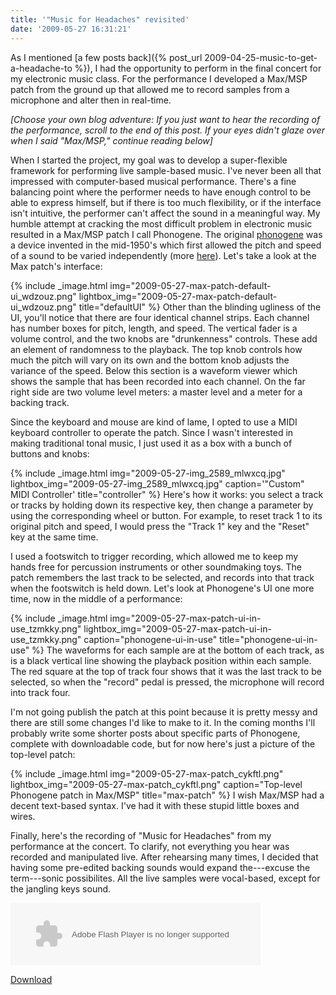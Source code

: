 ```yaml
---
title: '"Music for Headaches" revisited'
date: '2009-05-27 16:31:21'
---
```



As I mentioned [a few posts back]({% post_url 2009-04-25-music-to-get-a-headache-to %}), I had the opportunity to perform in the final concert for my electronic music class. For the performance I developed a Max/MSP patch from the ground up that allowed me to record samples from a microphone and alter then in real-time.

*[Choose your own blog adventure: If you just want to hear the recording of the performance, scroll to the end of this post. If your eyes didn't glaze over when I said "Max/MSP," continue reading below]*

When I started the project, my goal was to develop a super-flexible framework for performing live sample-based music. I've never been all that impressed with computer-based musical performance. There's a fine balancing point where the performer needs to have enough control to be able to express himself, but if there is too much flexibility, or if the interface isn't intuitive, the performer can't affect the sound in a meaningful way. My humble attempt at cracking the most difficult problem in electronic music resulted in a Max/MSP patch I call Phonogene. The original [phonogene](http://en.wikipedia.org/wiki/Musique_concr%C3%A8te#The_phonogene) was a device invented in the mid-1950's which first allowed the pitch and speed of a sound to be varied independently (more [here](http://www.joostnieuwenburg.nl/phonogene.html)). Let's take a look at the Max patch's interface:

{% include _image.html img="2009-05-27-max-patch-default-ui_wdzouz.png" lightbox_img="2009-05-27-max-patch-default-ui_wdzouz.png" title="defaultUI"  %}
Other than the blinding ugliness of the UI, you'll notice that there are four identical channel strips. Each channel has number boxes for pitch, length, and speed. The vertical fader is a volume control, and the two knobs are "drunkenness" controls. These add an element of randomness to the playback. The top knob controls how much the pitch will vary on its own and the bottom knob adjusts the variance of the speed. Below this section is a waveform viewer which shows the sample that has been recorded into each channel. On the far right side are two volume level meters: a master level and a meter for a backing track.

Since the keyboard and mouse are kind of lame, I opted to use a MIDI keyboard controller to operate the patch. Since I wasn't interested in making traditional tonal music, I just used it as a box with a bunch of buttons and knobs:

{% include _image.html img="2009-05-27-img_2589_mlwxcq.jpg" lightbox_img="2009-05-27-img_2589_mlwxcq.jpg" caption='"Custom" MIDI Controller' title="controller"  %}
Here's how it works: you select a track or tracks by holding down its respective key, then change a parameter by using the corresponding wheel or button. For example, to reset track 1 to its original pitch and speed, I would press the "Track 1" key and the "Reset" key at the same time.

I used a footswitch to trigger recording, which allowed me to keep my hands free for percussion instruments or other soundmaking toys. The patch remembers the last track to be selected, and records into that track when the footswitch is held down. Let's look at Phonogene's UI one more time, now in the middle of a performance:

{% include _image.html img="2009-05-27-max-patch-ui-in-use_tzmkky.png" lightbox_img="2009-05-27-max-patch-ui-in-use_tzmkky.png" caption="phonogene-ui-in-use" title="phonogene-ui-in-use"  %}
The waveforms for each sample are at the bottom of each track, as is a black vertical line showing the playback position within each sample. The red square at the top of track four shows that it was the last track to be selected, so when the "record" pedal is pressed, the microphone will record into track four.

I'm not going publish the patch at this point because it is pretty messy and there are still some changes I'd like to make to it. In the coming months I'll probably write some shorter posts about specific parts of Phonogene, complete with downloadable code, but for now here's just a picture of the top-level patch:

{% include _image.html img="2009-05-27-max-patch_cykftl.png" lightbox_img="2009-05-27-max-patch_cykftl.png" caption="Top-level Phonogene patch in Max/MSP" title="max-patch"  %}
I wish Max/MSP had a decent text-based syntax. I've had it with these stupid little boxes and wires.

Finally, here's the recording of "Music for Headaches" from my performance at the concert. To clarify, not everything you hear was recorded and manipulated live. After rehearsing many times, I decided that having some pre-edited backing sounds would expand the---excuse the term---sonic possibilites. All the live samples were vocal-based, except for the jangling keys sound.

<object data="http://s3.amazonaws.com/stlth/static/production/swf/audio_controller.swf" height="100" type="application/x-shockwave-flash" width="400"><param name="wmode" value="opaque"></param><param name="flashvars" value="song_label=converted-music_for_headaches_live_converted.mp3&music_track=http://drop.io/download/public/jwx3qs028ycqaasr5ymt/40823f5d295e9fa5058230effa2071ef2a544728/59cb7ae0-13d6-012c-f976-f6f33324943c/a2e6a100-22c7-012c-dfad-fbd1135ecf2a/converted-music_for_headaches_live_converted.mp3&autoplay=false"></param><param name="src" value="http://s3.amazonaws.com/stlth/static/production/swf/audio_controller.swf"></param></object>

[Download](http://drop.io/khoxooz/asset/music-for-headaches-live-mp3)


